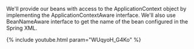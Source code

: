 ---
---

We'll provide our beans with access to the ApplicationContext object by implementing the ApplicationContextAware interface. We'll also use BeanNameAware interface to get the name of the bean configured in the Spring XML. 

{% include youtube.html param="WUqyoH_G4Ko" %}
